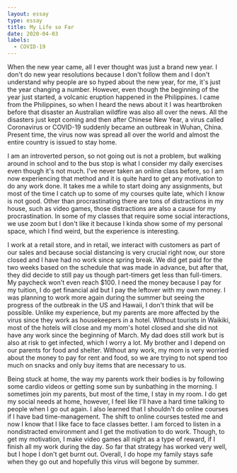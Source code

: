 ```yaml
---
layout: essay
type: essay
title: My Life so Far
date: 2020-04-03
labels:
  - COVID-19
---
```


When the new year came, all I ever thought was just a brand new year. I don't do new year resolutions because I don't follow them and I don't understand why people are so hyped about the new year, for me, it's just the year changing a number. However, even though the beginning of the year just started, a volcanic eruption happened in the Philippines. I came from the Philippines, so when I heard the news about it I was heartbroken before that disaster an Australian wildfire was also all over the news. All the disasters just kept coming and then after Chinese New Year, a virus called Coronavirus or COVID-19 suddenly became an outbreak in Wuhan, China. Present time, the virus now was spread all over the world and almost the entire country is issued to stay home.

I am an introverted person, so not going out is not a problem, but walking around in school and to the bus stop is what I consider my daily exercises even though it's not much. I've never taken an online class before, so I am now experiencing that method and it is quite hard to get any motivation to do any work done. It takes me a while to start doing any assignments, but most of the time I catch up to some of my courses quite late, which I know is not good. Other than procrastinating there are tons of distractions in my house, such as video games, those distractions are also a cause for my procrastination. In some of my classes that require some social interactions, we use zoom but I don't like it because I kinda show some of my personal space, which I find weird, but the experience is interesting.

I work at a retail store, and in retail, we interact with customers as part of our sales and because social distancing is very crucial right now, our store closed and I have had no work since spring break. We did get paid for the two weeks based on the schedule that was made in advance, but after that, they did decide to still pay us though part-timers get less than full-timers. My paycheck won't even reach $100. I need the money because I pay for my tuition, I do get financial aid but I pay the leftover with my own money. I was planning to work more again during the summer but seeing the progress of the outbreak in the US and Hawaii, I don't think that will be possible. Unlike my experience, but my parents are more affected by the virus since they work as housekeepers in a hotel. Without tourists in Waikiki, most of the hotels will close and my mom's hotel closed and she did not have any work since the beginning of March. My dad does still work but is also at risk to get infected, which I worry a lot. My brother and I depend on our parents for food and shelter. Without any work, my mom is very worried about the money to pay for rent and food, so we are trying to not spend too much on snacks and only buy items that are necessary to us.

Being stuck at home, the way my parents work their bodies is by following some cardio videos or getting some sun by sunbathing in the morning. I sometimes join my parents, but most of the time, I stay in my room. I do get my social needs at home, however, I feel like I'll have a hard time talking to people when I go out again. I also learned that I shouldn't do online courses if I have bad time-management. The shift to online courses tested me and now I know that I like face to face classes better. I am forced to listen in a nondistracted environment and I get the motivation to do work. Though, to get my motivation, I make video games all night as a type of reward, if I finish all my work during the day. So far that strategy has worked very well, but I hope I don't get burnt out. Overall, I do hope my family stays safe when they go out and hopefully this virus will begone by summer.
